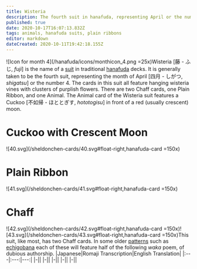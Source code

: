 ```yaml
---
title: Wisteria
description: The fourth suit in hanafuda, representing April or the number 4
published: true
date: 2020-10-17T16:07:13.832Z
tags: animals, hanafuda suits, plain ribbons
editor: markdown
dateCreated: 2020-10-11T19:42:18.155Z
---
```


![Icon for month 4](/hanafuda/icons/monthicon_4.png =25x)Wisteria [藤 - ふじ, *fuji*] is the name of a [suit](/en/hanafuda/suits) in traditional [hanafuda](/en/hanafuda) decks. It is generally taken to be the fourth suit, representing the month of April [四月 - しがつ, *shigatsu*] or the number 4. The cards in this suit all feature hanging wisteria vines with clusters of purplish flowers. There are two Chaff cards, one Plain Ribbon, and one Animal. The Animal card of the Wisteria suit features a Cuckoo [不如帰 - ほととぎす, *hototogisu*] in front of a red (usually crescent) moon.
# Cuckoo with Crescent Moon
![40.svg](/sheldonchen-cards/40.svg#float-right,hanafuda-card =150x)
# Plain Ribbon
![41.svg](/sheldonchen-cards/41.svg#float-right,hanafuda-card =150x)
# Chaff
![42.svg](/sheldonchen-cards/42.svg#float-right,hanafuda-card =150x)![43.svg](/sheldonchen-cards/43.svg#float-right,hanafuda-card =150x)This suit, like most, has two Chaff cards. In some older [patterns](/en/hanafuda/patterns) such as [echigobana](/en/hanafuda/patterns/echigobana) each of these will feature half of the following *waka* poem, of dubious authorship.
|Japanese|Romaji Transcription|English Translation|
|:---|:---:|---:|
|-||
|-||
|-||
|-||
|-||
